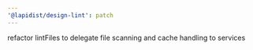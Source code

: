 ```yaml
---
'@lapidist/design-lint': patch
---
```


refactor lintFiles to delegate file scanning and cache handling to services
